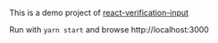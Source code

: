 This is a demo project of [react-verification-input](https://github.com/rallets-network/react-verification-input)

Run with `yarn start` and browse http://localhost:3000
